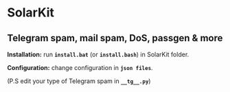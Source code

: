 # SolarKit
## **Telegram spam, mail spam, DoS, passgen & more**


**Installation:** run **```install.bat```** (or **```install.bash```**) in SolarKit folder.
 
**Configuration:** change configuration in **```json files```**.
 
(P.S edit your type of Telegram spam in **```__tg__.py```**)
